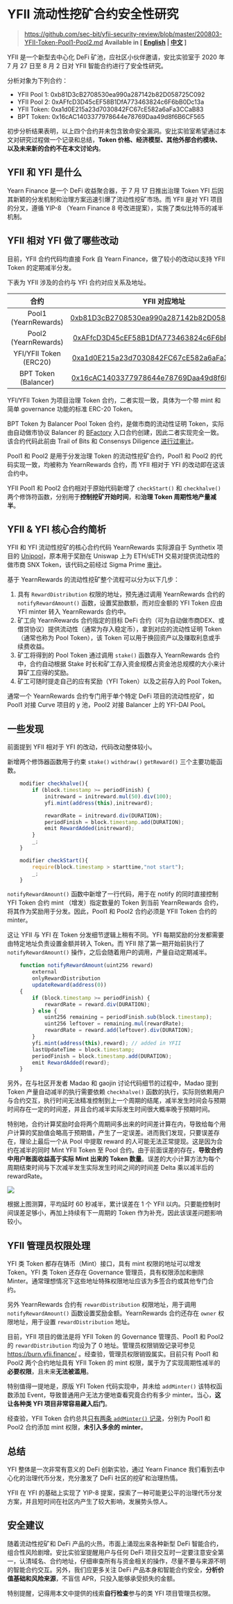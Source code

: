 # YFII 流动性挖矿合约安全性研究

> https://github.com/sec-bit/yfii-security-review/blob/master/200803-YFII-Token-Pool1-Pool2.md
> **Available in [ [English](https://github.com/sec-bit/yfii-security-review/blob/master/200803-YFII-Token-Pool1-Pool2.en.md) | [中文](https://github.com/sec-bit/yfii-security-review/blob/master/200803-YFII-Token-Pool1-Pool2.md) ]**

YFII 是一个新型去中心化 DeFi 矿池，应社区小伙伴邀请，安比实验室于 2020 年 7 月 27 日至 8 月 2 日对 YFII 智能合约进行了安全性研究。

分析对象为下列合约：

- YFII Pool 1: 0xb81D3cB2708530ea990a287142b82D058725C092
- YFII Pool 2: 0xAFfcD3D45cEF58B1DfA773463824c6F6bB0Dc13a
- YFII Token: 0xa1d0E215a23d7030842FC67cE582a6aFa3CCaB83
- BPT Token: 0x16cAC1403377978644e78769Daa49d8f6B6CF565

初步分析结果表明，以上四个合约并未包含致命安全漏洞。安比实验室希望通过本文对研究过程做一个记录和总结，**Token 价格、经济模型、其他外部合约模块、以及未来新的合约不在本文讨论内**。

## YFII 和 YFI 是什么

Yearn Finance 是一个 DeFi 收益聚合器，于 7 月 17 日推出治理 Token YFI 后因其新颖的分发机制和治理方案迅速引爆了流动性挖矿市场。而 YFII 是对 YFI 项目的分叉，遵循 YIP-8 （Yearn Finance 8 号改进提案），实施了类似比特币的减半机制。

## YFII 相对 YFI 做了哪些改动

目前，YFII 合约代码均直接 Fork 自 Yearn Finance，做了较小的改动以支持 YFII Token 的定期减半分发。

下表为 YFII 涉及的合约与 YFI 合约对应关系及地址。

|      合约      |                        YFII 对应地址                         |                YFI 对应地址                |
| :------------: | :----------------------------------------------------------: | :----------------------------------------: |
|     Pool1 (YearnRewards)      | [0xb81D3cB2708530ea990a287142b82D058725C092](https://etherscan.io/address/0xb81D3cB2708530ea990a287142b82D058725C092#code) | [0x0001FB050Fe7312791bF6475b96569D83F695C9f](https://etherscan.io/address/0x0001FB050Fe7312791bF6475b96569D83F695C9f#code) |
|     Pool2 (YearnRewards)     |          [0xAFfcD3D45cEF58B1DfA773463824c6F6bB0Dc13a](https://etherscan.io/address/0xAFfcD3D45cEF58B1DfA773463824c6F6bB0Dc13a#code)          | [0x033E52f513F9B98e129381c6708F9faA2DEE5db5](https://etherscan.io/address/0x033E52f513F9B98e129381c6708F9faA2DEE5db5#code) |
| YFI/YFII Token (ERC20) |          [0xa1d0E215a23d7030842FC67cE582a6aFa3CCaB83](https://etherscan.io/address/0xa1d0E215a23d7030842FC67cE582a6aFa3CCaB83#code)          | [0x0bc529c00C6401aEF6D220BE8C6Ea1667F6Ad93e](https://etherscan.io/address/0x0bc529c00C6401aEF6D220BE8C6Ea1667F6Ad93e#code) |
|   BPT Token (Balancer)   |          [0x16cAC1403377978644e78769Daa49d8f6B6CF565](https://etherscan.io/address/0x16cAC1403377978644e78769Daa49d8f6B6CF565#code)          | [0x95c4b6c7cff608c0ca048df8b81a484aa377172b](https://etherscan.io/address/0x95c4b6c7cff608c0ca048df8b81a484aa377172b#code) |

YFI/YFII Token 为项目治理 Token 合约，二者实现一致，具体为一个带 mint 和简单 governance 功能的标准 ERC-20 Token。

BPT Token 为 Balancer Pool Token 合约，是做市商的流动性证明 Token，实际由自动做市协议 Balancer 的 [BFactory](https://etherscan.io/address/0x9424b1412450d0f8fc2255faf6046b98213b76bd#code) 入口合约创建，因此二者实现完全一致。该合约代码此前由 Trail of Bits 和 Consensys Diligence [进行过审计](https://docs.balancer.finance/protocol/security/audits)。

Pool1 和 Pool2 是用于分发治理 Token 的流动性挖矿合约，Pool1 和 Pool2 的代码实现一致，均被称为 YearnRewards 合约，而 YFII 相对于 YFI 的改动即在这该合约中。

YFII Pool1 和 Pool2 合约相对于原始代码新增了 `checkStart()` 和 `checkhalve()` 两个修饰符函数，分别用于**控制挖矿开始时间**，和**治理 Token 周期性地产量减半**。

## YFII & YFI 核心合约简析

YFII 和 YFI 流动性挖矿的核心合约代码 YearnRewards 实际源自于 Synthetix 项目的 [Unipool](https://github.com/Synthetixio/Unipool/blob/master/contracts/Unipool.sol)，原本用于奖励在 Uniswap 上为 ETH/sETH 交易对提供流动性的做市商 SNX Token，该代码之前经过 Sigma Prime [审计](https://github.com/sigp/public-audits/blob/master/synthetix/unipool/review.pdf)。

基于 YearnRewards 的流动性挖矿整个流程可以分为以下几步：

1. 具有 `RewardDistribution` 权限的地址，预先通过调用 YearnRewards 合约的`notifyRewardAmount()` 函数，设置奖励数额，而对应金额的 YFI Token 应由 YFI minter 转入 YearnRewards 合约中。
2. 矿工向 YearnRewards 合约指定的目标 DeFi 合约（可为自动做市商DEX、或借贷协议）提供流动性（通常为存入稳定币），拿到对应的流动性证明 Token（通常也称为 Pool Token），该 Token 可以用于换回资产以及赚取利息或手续费收益。
3. 矿工将得到的 Pool Token 通过调用 `stake()` 函数存入 YearnRewards 合约中，合约自动根据 Stake 时长和矿工存入资金规模占资金池总规模的大小来计算矿工应得的奖励。
4. 矿工可随时提走自己的应有奖励（YFI Token）以及之前存入的 Pool Token。

通常一个 YearnRewards 合约专门用于单个特定 DeFi 项目的流动性挖矿，如 Pool1 对接 Curve 项目的 y 池，Pool2 对接 Balancer 上的 YFI-DAI Pool。

## 一些发现

前面提到 YFII 相对于 YFI 的改动，代码改动整体较小。

新增两个修饰器函数用于约束 `stake()` `withdraw()` `getReward()` 三个主要功能函数。

```js
    modifier checkhalve(){
        if (block.timestamp >= periodFinish) {
            initreward = initreward.mul(50).div(100); 
            yfi.mint(address(this),initreward);

            rewardRate = initreward.div(DURATION);
            periodFinish = block.timestamp.add(DURATION);
            emit RewardAdded(initreward);
        }
        _;
    }

    modifier checkStart(){
        require(block.timestamp > starttime,"not start");
        _;
    }
```

`notifyRewardAmount()` 函数中新增了一行代码，用于在 notify 的同时直接控制 YFI Token 合约 mint （增发）指定数量的 Token 到当前 YearnRewards 合约，将其作为奖励用于分发。因此，Pool1 和 Pool2 合约必须是 YFII Token 合约的 minter。

这让 YFII 与 YFI 在 Token 分发细节逻辑上稍有不同。YFI 每期奖励的分发都需要由特定地址负责设置金额并转入 Token。而 YFII 除了第一期开始前执行了 `notifyRewardAmount()` 操作，之后会随着用户的调用，产量自动定期减半。

```js
    function notifyRewardAmount(uint256 reward)
        external
        onlyRewardDistribution
        updateReward(address(0))
    {
        if (block.timestamp >= periodFinish) {
            rewardRate = reward.div(DURATION);
        } else {
            uint256 remaining = periodFinish.sub(block.timestamp);
            uint256 leftover = remaining.mul(rewardRate);
            rewardRate = reward.add(leftover).div(DURATION);
        }
        yfi.mint(address(this),reward); // added in YFII
        lastUpdateTime = block.timestamp;
        periodFinish = block.timestamp.add(DURATION);
        emit RewardAdded(reward);
    }
```

另外，在与社区开发者 Madao 和 gaojin 讨论代码细节的过程中，Madao 提到 Token 产量自动减半的执行需要依赖 `checkhalve()` 函数的执行，实际则依赖用户与合约交互，执行时间无法精准控制到上一个周期的结尾，减半发生时间会与预期时间存在一定的时间差，并且合约减半实际发生时间很大概率晚于预期时间。

特别地，合约计算奖励时会将两个周期间多出来的时间差计算在内，导致给每个用户计算的奖励值会略高于预期值，产生了一定误差。进而我们发现，只要误差存在，理论上最后一个从 Pool 中提取 reward 的人可能无法正常提现。这是因为合约在减半的同时 Mint YFII Token 至 Pool 合约。由于前面误差的存在，**导致合约中用户账面收益高于实际 Mint 出来的 Token 数量**。误差的大小计算方法为每个周期结束时间与下次减半发生实际发生时间之间的时间差 Delta 乘以减半后的 rewardRate。

![](https://i.imgur.com/JGULj1o.png)

根据上图测算，平均延时 60 秒减半，累计误差在 1 个 YFII 以内。只要能控制时间误差足够小，再加上持续有下一周期的 Token 作为补充，因此该误差问题影响较小。

## YFII 管理员权限处理

YFI 类 Token 都存在铸币（Mint）接口，具有 mint 权限的地址可以增发 Token。YFI 类 Token 还存在 Governance 管理员，具有权限添加和删除 Minter。通常理想情况下这些地址特殊权限地址应该为多签合约或其他专门合约。

另外 YearnRewards 合约有 `rewardDistribution` 权限地址，用于调用 `notifyRewardAmount()` 函数设置奖励金额。YearnRewards 合约还存在 `owner` 权限地址，用于设置 `rewardDistribution` 地址。

目前，YFII 项目的做法是将 YFII Token 的 Governance 管理员、Pool1 和 Pool2 的 `rewardDistribution` 均设为了 0 地址。管理员权限销毁记录可参见 https://burn.yfii.finance/ 。经查验，管理员权限销毁属实。目前只有 Pool1 和 Pool2 两个合约地址具有 YFII Token 的 mint 权限，属于为了实现周期性减半的**必要权限**，且未来**无法被滥用**。

特别值得一提地是，原版 YFI Token 代码实现中，并未给 `addMinter()` 该特权函数添加 Event，导致普通用户无法方便地查看究竟合约有多少 minter。当心，**这让各种类 YFI 项目非常容易藏入后门**。

经查验，YFII Token 合约总共[只有两条 `addMinter()` 记录](https://api.blockchair.com/ethereum/transactions?q=input_hex(^983b2d56),recipient(0xa1d0E215a23d7030842FC67cE582a6aFa3CCaB83))，分别为 Pool1 和 Pool2 合约添加 mint 权限，**未引入多余的 minter**。

## 总结

YFI 整体是一次非常有意义的 DeFi 创新实验，通过 Yearn Finance 我们看到去中心化的治理代币分发，充分激发了 DeFi 社区的挖矿和治理热情。

YFII 在 YFI 的基础上实现了 YIP-8 提案，探索了一种可能更公平的治理代币分发方案，并且短时间在社区内产生了较大影响，发展势头惊人。

## 安全建议

随着流动性挖矿和 DeFi 产品的火热，市面上涌现出来各种新型 DeFi 智能合约，组合性风险剧增。安比实验室提醒用户与任何 DeFi 项目交互时一定要注意安全第一，认清域名、合约地址，仔细审查所有与资金相关的操作，尽量不要与来源不明的智能合约交互。另外，我们应更多关注 DeFi 产品本身和智能合约安全，**分析价值基础和风险来源**，不盲信 APR，只投入能够承受损失的金额。

特别提醒，记得用本文中提供的线索**自行检查**参与的类 YFI 项目管理员权限。
